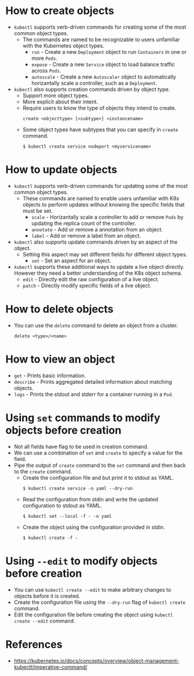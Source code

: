 # How to create objects
* `kubectl` supports verb-driven commands for creating some of the most common object types.
	* The commands are named to be recognizable to users unfamiliar with the Kubernetes object types.
		* `run` - Create a new `Deployment` object to run `Containers` in one or more `Pods`.
		* `expose` - Create a new `Service` object to load balance traffic across `Pods`.
		* `autoscale` - Create a new `Autoscaler` object to automatically horizantally scale a controller, such as a `Deployment`.
* `kubectl` also supports creation commands driven by object type.
	* Support more object types.
	* More explicit about their intent.
	* Require users to know the type of objects they intend to create.
		```
		create <objecttype> [<subtype>] <instancename>
		```
	* Some object types have subtypes that you can specify in `create` command.
		```
		$ kubectl create service nodeport <myservicename>
		```
# How to update objects
* `kubectl` supports verb-driven commands for updating some of the most common object types.
	* These commands are named to enable users unfamiliar with K8s objects to perform updates without knowing the specific fields that must be set.
		* `scale` - Horizantally scale a controller to add or remove `Pods` by updating the replica count of the controller.
		* `annotate` - Add or remove a annotation from an object.
		* `label` - Add or remove a label from an object.
* `kubectl` also supports update commands driven by an aspect of the object.
	* Setting this aspect may set different fields for different object types.
		* `set` - Set an aspect for an object.
* `kubectl` supports these additional ways to update a live object directly. However they need a better understanding of the K8s object schema.
	* `edit` - Directly edit the raw configuration of a live object.
	* `patch` - Directly modify specific fields of a live object.
# How to delete objects
* You can use the `delete` command to delete an object from a cluster.
	```
	delete <type>/<name>
	```
# How to view an object
* `get` - Prints basic information.
* `describe` - Prints aggregated detailed information about matching objects.
* `logs` - Prints the stdout and stderr for a container running in a `Pod`.
# Using `set` commands to modify objects before creation
* Not all fields have flag to be used in creation command.
* We can use a combination of `set` and `create` to specify a value for the field.
* Pipe the output of `create` command to the `set` command and then back to the `create` command.
	* Create the configuration file and but print it to stdout as YAML.
		```
		$ kubectl create service -o yaml --dry-run
		```
	* Read the configuration from stdin and write the updated configuration to stdout as YAML.
		```
		$ kubectl set --local -f - -o yaml
		```
	* Create the object using the configuration provided in stdin.
		```
		$ kubectl create -f - 
		```
# Using `--edit` to modify objects before creation
* You can use `kubectl create --edit` to make arbitrary changes to objects before it is created.
* Create the configuration file using the `--dry-run` flag of  `kubectl create` command.
* Edit the configuration file before creating the object using `kubectl create --edit` command.
# References
* https://kubernetes.io/docs/concepts/overview/object-management-kubectl/imperative-command/
